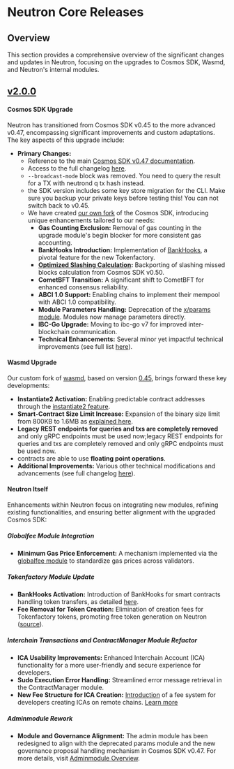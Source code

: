 # Neutron Core Releases

## Overview

This section provides a comprehensive overview of the significant changes and updates in Neutron, focusing on the upgrades to Cosmos SDK, Wasmd, and Neutron's internal modules.

## [v2.0.0](https://github.com/neutron-org/neutron/releases/tag/v2.0.0)

#### Cosmos SDK Upgrade

Neutron has transitioned from Cosmos SDK v0.45 to the more advanced v0.47, encompassing significant improvements and custom adaptations. The key aspects of this upgrade include:

- **Primary Changes:**
    - Reference to the main [Cosmos SDK v0.47 documentation](https://docs.cosmos.network/v0.47/learn/intro/overview).
    - Access to the full changelog [here](https://github.com/cosmos/cosmos-sdk/blob/v0.47.6/CHANGELOG.md).
    - `--broadcast-mode` block was removed. You need to query the result for a TX with neutrond q tx hash instead.
    - the SDK version includes some key store migration for the CLI. Make sure you backup your private keys before testing this! You can not switch back to v0.45.
    - We have created [our own fork](https://github.com/neutron-org/cosmos-sdk) of the Cosmos SDK, introducing unique enhancements tailored to our needs:
        - **Gas Counting Exclusion:** Removal of gas counting in the upgrade module's begin blocker for more consistent gas accounting.
        - **BankHooks Introduction:** Implementation of [BankHooks](https://github.com/neutron-org/cosmos-sdk/pull/2), a pivotal feature for the new Tokenfactory.
        - **[Optimized Slashing Calculation](https://github.com/neutron-org/cosmos-sdk/pull/5):** Backporting of slashing missed blocks calculation from Cosmos SDK v0.50.
        - **CometBFT Transition:** A significant shift to CometBFT for enhanced consensus reliability.
        - **ABCI 1.0 Support:** Enabling chains to implement their mempool with ABCI 1.0 compatibility.
        - **Module Parameters Handling:** Deprecation of the [x/params module](https://docs.cosmos.network/v0.47/modules/params). Modules now manage parameters directly.
        - **IBC-Go Upgrade:** Moving to ibc-go v7 for improved inter-blockchain communication.
        - **Technical Enhancements:** Several minor yet impactful technical improvements (see full list [here](https://github.com/cosmos/cosmos-sdk/blob/v0.47.6/CHANGELOG.md)).

#### Wasmd Upgrade

Our custom fork of [wasmd](https://github.com/neutron-org/wasmd), based on version [0.45](https://github.com/CosmWasm/wasmd/blob/v0.45.0/CHANGELOG.md), brings forward these key developments:

- **Instantiate2 Activation:** Enabling predictable contract addresses through the [instantiate2 feature](https://docs.rs/cosmwasm-std/1.2.1/cosmwasm_std/fn.instantiate2_address.html).
- **Smart-Contract Size Limit Increase:** Expansion of the binary size limit from 800KB to 1.6MB as [explained here](https://github.com/neutron-org/neutron/pull/320).
- **Legacy REST endpoints for queries and txs are completely removed** and only gRPC endpoints must be used now;legacy REST endpoints for queries and txs are completely removed and only gRPC endpoints must be used now.
- contracts are able to use **floating point operations**.
- **Additional Improvements:** Various other technical modifications and advancements (see full changelog [here](https://github.com/CosmWasm/wasmd/blob/v0.45.0/CHANGELOG.md)).

#### Neutron Itself

Enhancements within Neutron focus on integrating new modules, refining existing functionalities, and ensuring better alignment with the upgraded Cosmos SDK:

##### Globalfee Module Integration

- **Minimum Gas Price Enforcement:** A mechanism implemented via the [globalfee module](https://github.com/cosmos/gaia/blob/feat/sdk-47-ibc-7/docs/modules/globalfee.md) to standardize gas prices across validators.

##### Tokenfactory Module Update

- **BankHooks Activation:** Introduction of BankHooks for smart contracts handling token transfers, as detailed [here](neutron/modules/3rdparty/osmosis/ibc-hooks/overview).
- **Fee Removal for Token Creation:** Elimination of creation fees for Tokenfactory tokens, promoting free token generation on Neutron ([source](https://github.com/neutron-org/neutron/blob/e605ed3db4381994ee8185ba4a0ff0877d34e67f/app/upgrades/v2.0.0/upgrades.go#L157)).

##### Interchain Transactions and ContractManager Module Refactor

- **ICA Usability Improvements:** Enhanced Interchain Account (ICA) functionality for a more user-friendly and secure experience for developers.
- **Sudo Execution Error Handling:** Streamlined error message retrieval in the ContractManager module.
- **New Fee Structure for ICA Creation:** [Introduction](https://github.com/neutron-org/neutron/pull/334) of a fee system for developers creating ICAs on remote chains. [Learn more](/neutron/modules/interchain-txs/messages#msgregisterinterchainaccount) 

##### Adminmodule Rework

- **Module and Governance Alignment:** The admin module has been redesigned to align with the deprecated params module and the new governance proposal handling mechanism in Cosmos SDK v0.47. For more details, visit [Adminmodule Overview](/neutron/modules/admin-module/overview#challenges-related-to-cosmos-sdk-047).

